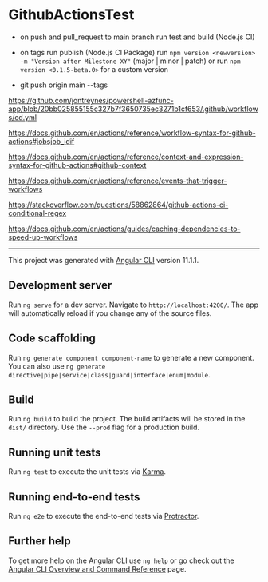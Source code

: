 # GithubActionsTest

- on push and pull_request to main branch run test and build (Node.js CI)

- on tags run publish (Node.js CI Package)
  run `npm version <newversion> -m "Version after Milestone XY"` (major | minor | patch)
or run `npm version <0.1.5-beta.0>` for a custom version

- git push origin main --tags




https://github.com/jontreynes/powershell-azfunc-app/blob/20bb025855155c327b7f3650735ec3271b1cf653/.github/workflows/cd.yml

https://docs.github.com/en/actions/reference/workflow-syntax-for-github-actions#jobsjob_idif

https://docs.github.com/en/actions/reference/context-and-expression-syntax-for-github-actions#github-context

https://docs.github.com/en/actions/reference/events-that-trigger-workflows


https://stackoverflow.com/questions/58862864/github-actions-ci-conditional-regex

https://docs.github.com/en/actions/guides/caching-dependencies-to-speed-up-workflows

---

This project was generated with [Angular CLI](https://github.com/angular/angular-cli) version 11.1.1.

## Development server

Run `ng serve` for a dev server. Navigate to `http://localhost:4200/`. The app will automatically reload if you change any of the source files.

## Code scaffolding

Run `ng generate component component-name` to generate a new component. You can also use `ng generate directive|pipe|service|class|guard|interface|enum|module`.

## Build

Run `ng build` to build the project. The build artifacts will be stored in the `dist/` directory. Use the `--prod` flag for a production build.

## Running unit tests

Run `ng test` to execute the unit tests via [Karma](https://karma-runner.github.io).

## Running end-to-end tests

Run `ng e2e` to execute the end-to-end tests via [Protractor](http://www.protractortest.org/).

## Further help

To get more help on the Angular CLI use `ng help` or go check out the [Angular CLI Overview and Command Reference](https://angular.io/cli) page.
